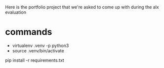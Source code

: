 Here is the portfolio project that we're asked to come up with during the alx evaluation

# commands
- virtualenv .venv -p python3
- source .venv/bin/activate

pip install -r requirements.txt